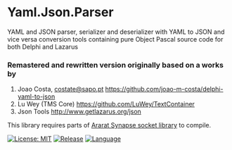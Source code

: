 # Yaml.Json.Parser
YAML and JSON parser, serializer and deserializer with YAML to JSON and vice versa conversion tools containing pure Object Pascal source code for both Delphi and Lazarus

### Remastered and rewritten version originally based on a works by
  1. Joao Costa, costate@sapo.pt https://github.com/joao-m-costa/delphi-yaml-to-json
  2. Lu Wey (TMS Core) https://github.com/LuWey/TextContainer
  3. Json Tools http://www.getlazarus.org/json

This library requires parts of [Ararat Synapse socket library](http://www.ararat.cz/synapse/) to compile.

[![License: MIT](https://img.shields.io/badge/License-MIT-yellow.svg)](https://opensource.org/licenses/MIT)
[![Release](https://shields.io/badge/Prerelease-v1.0-blue?style=flat)](https://github.com/biot2/Yaml.Json.Parser/releases/tag/v1.0-pre)
[![Language](https://img.shields.io/badge/Language-Object%20Pascal-darkgreen)](https://en.wikipedia.org/wiki/Object_Pascal)

